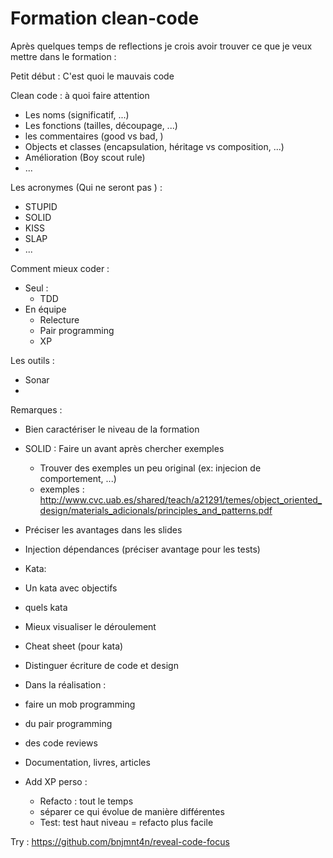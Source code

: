 # Formation clean-code

Après quelques temps de reflections je crois avoir trouver ce que je veux mettre dans le formation : 

Petit début : C'est quoi le mauvais code

Clean code : à quoi faire attention
 - Les noms (significatif, ...)
 - Les fonctions (tailles, découpage, ...)
 - les commentaires (good vs bad, )
 - Objects et classes (encapsulation, héritage vs composition, ...)
 - Amélioration (Boy scout rule)
 - ...

Les acronymes (Qui ne seront pas ) :
 - STUPID
 - SOLID
 - KISS
 - SLAP
 - ...

Comment mieux coder :
 - Seul :
   - TDD
 - En équipe
   - Relecture
   - Pair programming
   - XP

Les outils : 
 - Sonar
 - 



Remarques :

 - Bien caractériser le niveau de la formation
 - SOLID : Faire un avant après chercher exemples
   - Trouver des exemples un peu original (ex: injecion de comportement, ...)
   - exemples : http://www.cvc.uab.es/shared/teach/a21291/temes/object_oriented_design/materials_adicionals/principles_and_patterns.pdf
 - Préciser les avantages dans les slides
 - Injection dépendances (préciser avantage pour les tests)
 - Kata:
  - Un kata avec objectifs
  - quels kata
 - Mieux visualiser le déroulement
 - Cheat sheet (pour kata)
 - Distinguer écriture de code et design
 - Dans la réalisation : 
  - faire un mob programming
  - du pair programming
  - des code reviews
 - Documentation, livres, articles

- Add XP perso : 
  - Refacto : tout le temps
  - séparer ce qui évolue de manière différentes
  - Test: test haut niveau = refacto plus facile

Try : https://github.com/bnjmnt4n/reveal-code-focus
